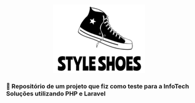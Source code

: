 <p align="center"><img src="https://github.com/andersonalexdurante/StyleShoes/blob/master/public/github/Logo-marca.png" width="250"></p>


 ### 👞 Repositório de um projeto que fiz como teste para a InfoTech Soluções utilizando PHP e Laravel
